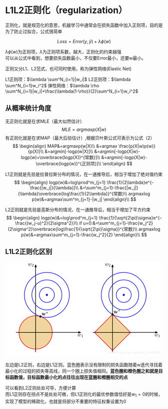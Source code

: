 # L1L2正则化（regularization）

正则化，就是规范化的意思，机器学习中通常会在损失函数中加入正则项，目的是为了防止过拟合，公式很简单

$$Loss = Error(y,\hat y)+\lambda \phi(w)$$

$\lambda \phi(w)$为正则项，$\lambda$为正则项系数，越大，正则化的约束越强  
可以从公式中看到，想要损失函数最小，不仅要Error最小，还要w最小。

正则又分L1、L2范式，也可同时使用，称为弹性网络(Elastic Net)

L1正则项：$\lambda \sum^N_{i=1}|w_i|$
L2正则项：$\lambda \sum^N_{i=1}w_i^2$
弹性网络：$\lambda \rho \sum^N_{i=1}|w_i|+\frac{\lambda(1-\rho)}{2}\sum^N_{i=1}w_i^2$

## 从概率统计角度  

无正则化就是在求MLE（最大似然估计）  
$$MLE=argmaxp(X|w)$$
有正则化就是在求MAP（最大后验估计）,根据贝叶斯公式可表示为公式（2）  
$$
\begin{align}
MAP&=argmaxp(w|X)\\
&=argmax \frac{p(X|w)p(w)}{p(X)}\\
&=argmin[-logp(w|X)]\\
&=argmin[-logp(X|w)-logp(w)+\overbrace{logp(X)}^{常数}]\\
&=argmin[-logp(X|w)-\overbrace{logp(w)}^{正则项}]\\
\end{align}
$$

L1正则就是先验是拉普拉斯分布的情况，在一通推导后，相当于增加了绝对值约束  
$$
\begin{align}
logp(w)&=log\prod^m_{j=1} \frac{1}{2\lambda}e^{-\frac{|w_j|}{\lambda}}\\
&=\sum^m_{j=1}-\frac{|w_j|}{\lambda}\overbrace{log\frac{1}{2\lambda}}^{常数}\\
argmaxlog p(w)&=argmax\sum^m_{j=1}-|w_j|
\end{align}\\
$$

L2正则就是先验是高斯分布的情况，在一通推导后，相当于增加了平方约束  
$$
\begin{align}
logp(w)&=log\prod^m_{j=1} \frac{1}{\sqrt{2\pi}\sigma}e^{-\frac{(w_j-u)^2}{2\sigma^2}}\\
if u=0:&=\sum^m_{j=1}-\frac{w_j^2}{2\sigma^2}\overbrace{log\frac{1}{\sqrt{2\pi}\sigma}}^{常数}\\
argmaxlog p(w)&=argmax\sum^m_{j=1}-\frac{w_j^2}{2}
\end{align}\\
$$

## L1L2正则化区别

![正则化图解](https://raw.githubusercontent.com/analy-liu/PersonalImgaes/main/images/正则化图解.png)
  
左边是L2正则，右边是L1正则。蓝色圈表示没有限制的损失函数随着w迭代寻找着最小化的过程的损失等高线，同一个圈上损失值相同。**蓝色圈和橙色圈之和就是目标函数值，目标函数最小化的点往往出现在蓝圈和橙圈相交的点**

可以看到L2正则处处可导，方便计算  
而L1正则存在拐点不是处处可微，但L1正则化的最优参数值恰好是$w_1=0$的时候，实现了模型的稀疏化，也就是将部分不重要的特征权重设置为0